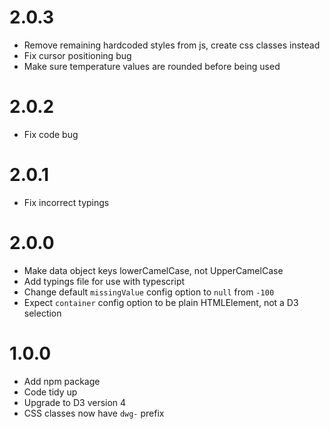 # 2.0.3

- Remove remaining hardcoded styles from js, create css classes instead
- Fix cursor positioning bug
- Make sure temperature values are rounded before being used

# 2.0.2

- Fix code bug

# 2.0.1

- Fix incorrect typings

# 2.0.0

- Make data object keys lowerCamelCase, not UpperCamelCase
- Add typings file for use with typescript
- Change default `missingValue` config option to `null` from `-100`
- Expect `container` config option to be plain HTMLElement, not a D3 selection

# 1.0.0

- Add npm package
- Code tidy up
- Upgrade to D3 version 4
- CSS classes now have `dwg-` prefix